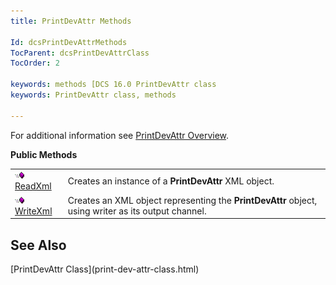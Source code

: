 ```yaml
---
title: PrintDevAttr Methods

Id: dcsPrintDevAttrMethods
TocParent: dcsPrintDevAttrClass
TocOrder: 2

keywords: methods [DCS 16.0 PrintDevAttr class
keywords: PrintDevAttr class, methods

---
```


For additional information see [PrintDevAttr Overview](print-dev-attr-class.html).

<span style="FONT-WEIGHT: bold">Public Methods</span> 

|      |      |
| ---- | ---- |
| <img height="11" alt="public property" src="images/public-method.gif" width="15" border="0" x-maintain-ratio="TRUE" /> [ReadXml](print-dev-attr-class-read-xml-method.html) | Creates an instance of a **PrintDevAttr** XML object. |
| <img height="11" alt="public property" src="images/public-method.gif" width="15" border="0" x-maintain-ratio="TRUE" /> [WriteXml](print-dev-attr-class-write-xml-method.html) | Creates an XML object representing the **PrintDevAttr** object, using writer as its output channel. |



## See Also

<dl />
      [PrintDevAttr Class](print-dev-attr-class.html)

